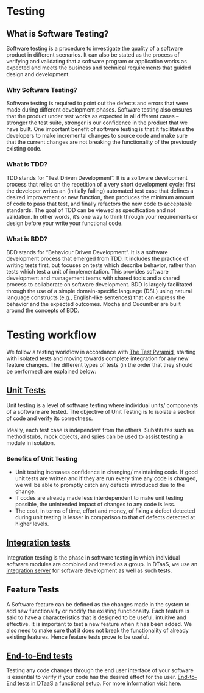 # Testing

## What is Software Testing?
Software testing is a procedure to investigate the quality of a software product in different scenarios. It can also be stated as the process of verifying and validating that a software program or application works as expected and meets the business and technical requirements that guided design and development.

### Why Software Testing?
Software testing is required to point out the defects and errors that were made during different development phases. Software testing also ensures that the product under test works as expected in all different cases – stronger the test suite, stronger is our confidence in the product that we have built. One important benefit of software testing is that it facilitates the developers to make incremental changes to source code and make sure that the current changes are not breaking the functionality of the previously existing code.

### What is TDD?
TDD stands for “Test Driven Development”. It is a software development process that relies on the repetition of a very short development cycle: first the developer writes an (initially failing) automated test case that defines a desired improvement or new function, then produces the minimum amount of code to pass that test, and finally refactors the new code to acceptable standards. The goal of TDD can be viewed as specification and not validation. In other words, it’s one way to think through your requirements or design before your write your functional code.

### What is BDD?
BDD stands for “Behaviour Driven Development”. It is a software development process that emerged from TDD. It includes the practice of writing tests first, but focuses on tests which describe behavior, rather than tests which test a unit of implementation. This provides software development and management teams with shared tools and a shared process to collaborate on software development. BDD is largely facilitated through the use of a simple domain-specific language (DSL) using natural language constructs (e.g., English-like sentences) that can express the behavior and the expected outcomes. Mocha and Cucumber are built around the concepts of BDD.

# Testing workflow

We follow a testing workflow in accordance with [The Test Pyramid](https://martinfowler.com/articles/practical-test-pyramid.html#TheTestPyramid), starting with isolated tests and moving towards complete integration for any new feature changes. The different types of tests (in the order that they should be performed) are explained below:

## [Unit Tests](https://martinfowler.com/articles/practical-test-pyramid.html#UnitTests) 

Unit testing is a level of software testing where individual units/ components of a software are tested. The objective of Unit Testing is to isolate a section of code and verify its correctness.

Ideally, each test case is independent from the others. Substitutes such as method stubs, mock objects, and spies can be used to assist testing a module in isolation.

### Benefits of Unit Testing
* Unit testing increases confidence in changing/ maintaining code. If good unit tests are written and if they are run every time any code is changed, we will be able to promptly catch any defects introduced due to the change. 
* If codes are already made less interdependent to make unit testing possible, the unintended impact of changes to any code is less.
* The cost, in terms of time, effort and money, of fixing a defect detected during unit testing is lesser in comparison to that of defects detected at higher levels.

## [Integration tests](https://martinfowler.com/articles/practical-test-pyramid.html#IntegrationTests) 

Integration testing is the phase in software testing in which individual software modules are combined and tested as a group. In DTaaS, we use an [integration server](https://github.com/INTO-CPS-Association/DTaaS/wiki/DTaaS-Integration-Server) for software development as well as such tests. 

## Feature Tests

A Software feature can be defined as the changes made in the system to add new functionality or modify the existing functionality. Each feature is said to have a characteristics that is designed to be useful, intuitive and effective. It is important to test a new feature when it has been added. We also need to make sure that it does not break the functionality of already existing features. Hence feature tests prove to be useful.

## [End-to-End tests](https://martinfowler.com/articles/practical-test-pyramid.html#End-to-endTests)

Testing any code changes through the end user interface of your software is essential to verify if your code has the desired effect for the user. [End-to-End tests in DTaaS](https://github.com/INTO-CPS-Association/DTaaS/blob/feature/distributed-demo/client/test/README.md) a functional setup. For more information [visit here](https://github.com/INTO-CPS-Association/DTaaS/blob/feature/distributed-demo/client/test/README.md). 

